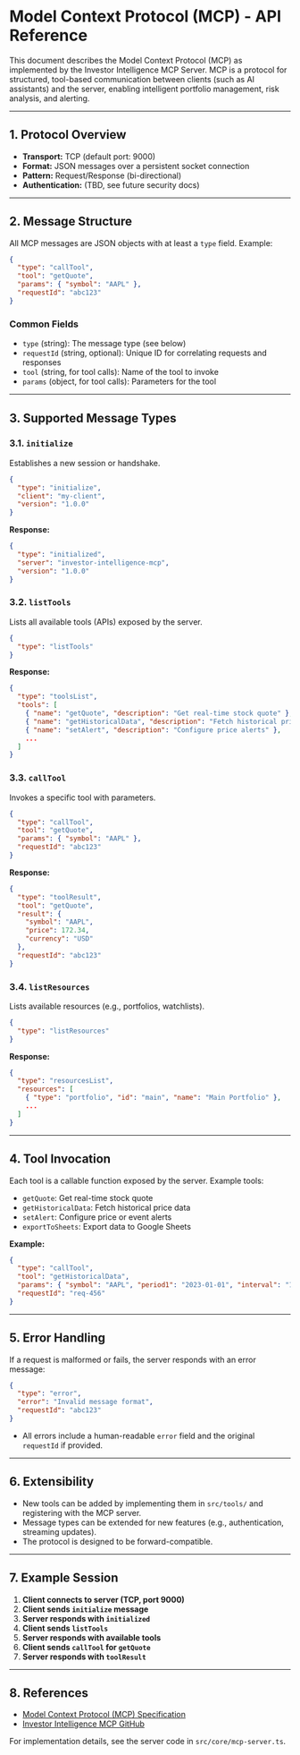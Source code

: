 # Model Context Protocol (MCP) - API Reference

This document describes the Model Context Protocol (MCP) as implemented by the Investor Intelligence MCP Server. MCP is a protocol for structured, tool-based communication between clients (such as AI assistants) and the server, enabling intelligent portfolio management, risk analysis, and alerting.

---

## 1. Protocol Overview

- **Transport:** TCP (default port: 9000)
- **Format:** JSON messages over a persistent socket connection
- **Pattern:** Request/Response (bi-directional)
- **Authentication:** (TBD, see future security docs)

---

## 2. Message Structure

All MCP messages are JSON objects with at least a `type` field. Example:

```json
{
  "type": "callTool",
  "tool": "getQuote",
  "params": { "symbol": "AAPL" },
  "requestId": "abc123"
}
```

### Common Fields

- `type` (string): The message type (see below)
- `requestId` (string, optional): Unique ID for correlating requests and responses
- `tool` (string, for tool calls): Name of the tool to invoke
- `params` (object, for tool calls): Parameters for the tool

---

## 3. Supported Message Types

### 3.1. `initialize`

Establishes a new session or handshake.

```json
{
  "type": "initialize",
  "client": "my-client",
  "version": "1.0.0"
}
```

**Response:**

```json
{
  "type": "initialized",
  "server": "investor-intelligence-mcp",
  "version": "1.0.0"
}
```

### 3.2. `listTools`

Lists all available tools (APIs) exposed by the server.

```json
{
  "type": "listTools"
}
```

**Response:**

```json
{
  "type": "toolsList",
  "tools": [
    { "name": "getQuote", "description": "Get real-time stock quote" },
    { "name": "getHistoricalData", "description": "Fetch historical price data" },
    { "name": "setAlert", "description": "Configure price alerts" },
    ...
  ]
}
```

### 3.3. `callTool`

Invokes a specific tool with parameters.

```json
{
  "type": "callTool",
  "tool": "getQuote",
  "params": { "symbol": "AAPL" },
  "requestId": "abc123"
}
```

**Response:**

```json
{
  "type": "toolResult",
  "tool": "getQuote",
  "result": {
    "symbol": "AAPL",
    "price": 172.34,
    "currency": "USD"
  },
  "requestId": "abc123"
}
```

### 3.4. `listResources`

Lists available resources (e.g., portfolios, watchlists).

```json
{
  "type": "listResources"
}
```

**Response:**

```json
{
  "type": "resourcesList",
  "resources": [
    { "type": "portfolio", "id": "main", "name": "Main Portfolio" },
    ...
  ]
}
```

---

## 4. Tool Invocation

Each tool is a callable function exposed by the server. Example tools:

- `getQuote`: Get real-time stock quote
- `getHistoricalData`: Fetch historical price data
- `setAlert`: Configure price or event alerts
- `exportToSheets`: Export data to Google Sheets

**Example:**

```json
{
  "type": "callTool",
  "tool": "getHistoricalData",
  "params": { "symbol": "AAPL", "period1": "2023-01-01", "interval": "1d" },
  "requestId": "req-456"
}
```

---

## 5. Error Handling

If a request is malformed or fails, the server responds with an error message:

```json
{
  "type": "error",
  "error": "Invalid message format",
  "requestId": "abc123"
}
```

- All errors include a human-readable `error` field and the original `requestId` if provided.

---

## 6. Extensibility

- New tools can be added by implementing them in `src/tools/` and registering with the MCP server.
- Message types can be extended for new features (e.g., authentication, streaming updates).
- The protocol is designed to be forward-compatible.

---

## 7. Example Session

1. **Client connects to server (TCP, port 9000)**
2. **Client sends `initialize` message**
3. **Server responds with `initialized`**
4. **Client sends `listTools`**
5. **Server responds with available tools**
6. **Client sends `callTool` for `getQuote`**
7. **Server responds with `toolResult`**

---

## 8. References

- [Model Context Protocol (MCP) Specification](https://modelcontextprotocol.io/)
- [Investor Intelligence MCP GitHub](https://github.com/anonymousminh/investor-intelligence-mcp)

For implementation details, see the server code in `src/core/mcp-server.ts`.
